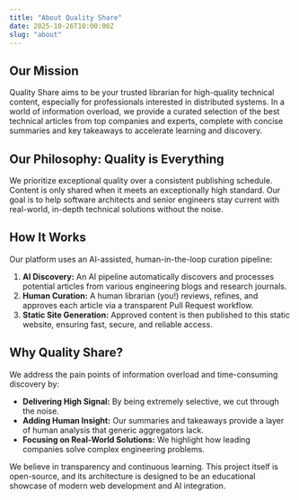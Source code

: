 ```yaml
---
title: "About Quality Share"
date: 2025-10-26T10:00:00Z
slug: "about"
---
```


## Our Mission

Quality Share aims to be your trusted librarian for high-quality technical content, especially for professionals interested in distributed systems. In a world of information overload, we provide a curated selection of the best technical articles from top companies and experts, complete with concise summaries and key takeaways to accelerate learning and discovery.

## Our Philosophy: Quality is Everything

We prioritize exceptional quality over a consistent publishing schedule. Content is only shared when it meets an exceptionally high standard. Our goal is to help software architects and senior engineers stay current with real-world, in-depth technical solutions without the noise.

## How It Works

Our platform uses an AI-assisted, human-in-the-loop curation pipeline:

1.  **AI Discovery:** An AI pipeline automatically discovers and processes potential articles from various engineering blogs and research journals.
2.  **Human Curation:** A human librarian (you!) reviews, refines, and approves each article via a transparent Pull Request workflow.
3.  **Static Site Generation:** Approved content is then published to this static website, ensuring fast, secure, and reliable access.

## Why Quality Share?

We address the pain points of information overload and time-consuming discovery by:

*   **Delivering High Signal:** By being extremely selective, we cut through the noise.
*   **Adding Human Insight:** Our summaries and takeaways provide a layer of human analysis that generic aggregators lack.
*   **Focusing on Real-World Solutions:** We highlight how leading companies solve complex engineering problems.

We believe in transparency and continuous learning. This project itself is open-source, and its architecture is designed to be an educational showcase of modern web development and AI integration.
